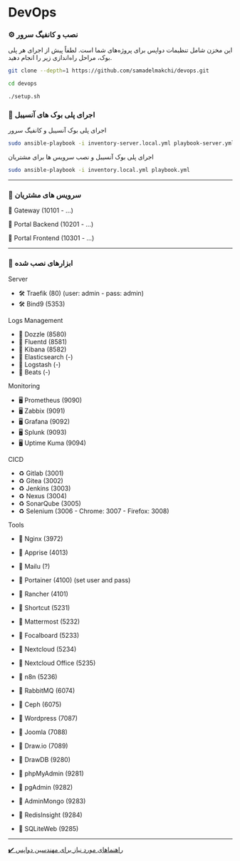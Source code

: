 # DevOps

### ⚙️ نصب و کانفیگ سرور
این مخزن شامل تنظیمات دواپس برای پروژه‌های شما است. لطفاً پیش از اجرای هر پلی بوک، مراحل راه‌اندازی زیر را انجام دهید.
``` bash
git clone --depth=1 https://github.com/samadelmakchi/devops.git

cd devops

./setup.sh
```

### 🤖 اجرای پلی بوک های آنسیبل

اجرای پلی بوک آنسیبل و کانفیگ سرور
```bash
sudo ansible-playbook -i inventory-server.local.yml playbook-server.yml
```

اجرای پلی بوک آنسیبل و نصب سرویس ها برای مشتریان
```bash
sudo ansible-playbook -i inventory.local.yml playbook.yml
```

---

### 🔆 سرویس های مشتریان
📜 Gateway (10101 - ...)

📜 Portal Backend (10201 - ...)

📜 Portal Frontend (10301 - ...)

---

### 💢 ابزارهای نصب شده

Server
- 🛠️ Traefik (80) (user: admin - pass: admin)
- 🛠️ Bind9 (5353)

Logs Management
- 📑 Dozzle (8580)
- 📑 Fluentd (8581)
- 📑 Kibana (8582)
- 📑 Elasticsearch (-)
- 📑 Logstash (-)
- 📑 Beats (-)

Monitoring
- 🖥️ Prometheus (9090)
- 🖥️ Zabbix (9091)
- 🖥️ Grafana (9092)
- 🖥️ Splunk (9093)
- 🖥️ Uptime Kuma (9094)

CICD
- ♻️ Gitlab (3001)
- ♻️ Gitea (3002)
- ♻️ Jenkins (3003)
- ♻️ Nexus (3004)
- ♻️ SonarQube (3005)
- ♻️ Selenium (3006 - Chrome: 3007 - Firefox: 3008)

Tools
- 📔 Nginx (3972)

- 📕 Apprise (4013)
- 📕 Mailu (?)

- 📗 Portainer (4100) (set user and pass)
- 📗 Rancher (4101)

- 📙 Shortcut (5231)
- 📙 Mattermost (5232)
- 📙 Focalboard (5233)
- 📙 Nextcloud (5234)
- 📙 Nextcloud Office (5235)
- 📙 n8n (5236)

- 📒 RabbitMQ (6074)
- 📒 Ceph (6075)

- 📘 Wordpress (7087)
- 📘 Joomla (7088)
- 📘 Draw.io (7089)

- 📓 DrawDB (9280)
- 📓 phpMyAdmin (9281)
- 📓 pgAdmin (9282)
- 📓 AdminMongo (9283)
- 📓 RedisInsight (9284)
- 📓 SQLiteWeb (9285)

---

[✔️ راهنماهای مورد نیاز برای مهندسین دواپس](cheatsheet/README.md)  
